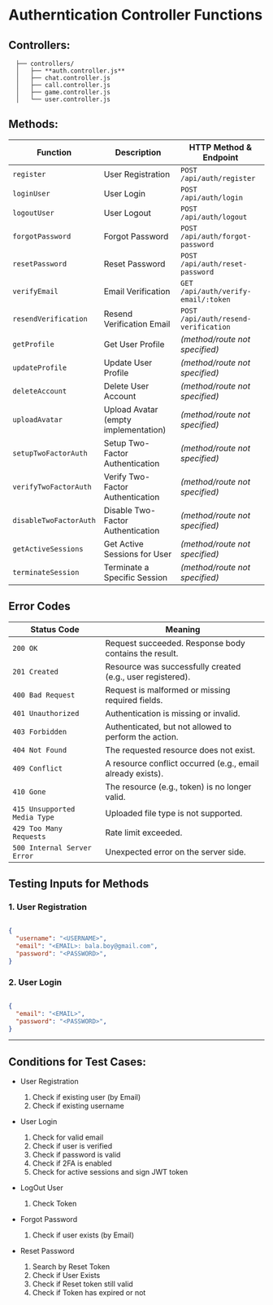 # Autherntication Controller Functions

## Controllers:

```
  ├── controllers/
  │   ├── **auth.controller.js**
  │   ├── chat.controller.js
  │   ├── call.controller.js
  │   ├── game.controller.js
  │   └── user.controller.js
```
## Methods:

| **Function**               | **Description**                          | **HTTP Method & Endpoint**                         |
|---------------------------|------------------------------------------|----------------------------------------------------|
| `register`                | User Registration                        | `POST /api/auth/register`                          |
| `loginUser`               | User Login                               | `POST /api/auth/login`                             |
| `logoutUser`              | User Logout                              | `POST /api/auth/logout`                            |
| `forgotPassword`          | Forgot Password                          | `POST /api/auth/forgot-password`                   |
| `resetPassword`           | Reset Password                           | `POST /api/auth/reset-password`                    |
| `verifyEmail`             | Email Verification                       | `GET /api/auth/verify-email/:token`                |
| `resendVerification`      | Resend Verification Email                | `POST /api/auth/resend-verification`               |
| `getProfile`              | Get User Profile                         | *(method/route not specified)*                     |
| `updateProfile`           | Update User Profile                      | *(method/route not specified)*                     |
| `deleteAccount`           | Delete User Account                      | *(method/route not specified)*                     |
| `uploadAvatar`            | Upload Avatar (empty implementation)     | *(method/route not specified)*                     |
| `setupTwoFactorAuth`      | Setup Two-Factor Authentication          | *(method/route not specified)*                     |
| `verifyTwoFactorAuth`     | Verify Two-Factor Authentication         | *(method/route not specified)*                     |
| `disableTwoFactorAuth`    | Disable Two-Factor Authentication        | *(method/route not specified)*                     |
| `getActiveSessions`       | Get Active Sessions for User             | *(method/route not specified)*                     |
| `terminateSession`        | Terminate a Specific Session             | *(method/route not specified)*                     |

## Error Codes

| **Status Code** | **Meaning**                                             |
|-----------------|----------------------------------------------------------|
| `200 OK`        | Request succeeded. Response body contains the result.    |
| `201 Created`   | Resource was successfully created (e.g., user registered).|
| `400 Bad Request` | Request is malformed or missing required fields.       |
| `401 Unauthorized` | Authentication is missing or invalid.                 |
| `403 Forbidden` | Authenticated, but not allowed to perform the action.   |
| `404 Not Found` | The requested resource does not exist.                  |
| `409 Conflict`  | A resource conflict occurred (e.g., email already exists).|
| `410 Gone`      | The resource (e.g., token) is no longer valid.          |
| `415 Unsupported Media Type` | Uploaded file type is not supported.       |
| `429 Too Many Requests` | Rate limit exceeded.                           |
| `500 Internal Server Error` | Unexpected error on the server side.         |

## Testing Inputs for Methods

### 1. User Registration

``` json

{
  "username": "<USERNAME>",
  "email": "<EMAIL>: bala.boy@gmail.com",
  "password": "<PASSWORD>",
}
```

### 2. User Login

``` json

{
  "email": "<EMAIL>",
  "password": "<PASSWORD>",
}
```

---

## Conditions for Test Cases:

- User Registration
  1. Check if existing user (by Email)
  2. Check if existing username

- User Login
  1. Check for valid email
  2. Check if user is verified
  3. Check if password is valid
  4. Check if 2FA is enabled
  5. Check for active sessions and sign JWT token

- LogOut User
  1. Check Token

- Forgot Password
  1. Check if user exists (by Email)

- Reset Password
  1. Search by Reset Token
  2. Check if User Exists
  3. Check if Reset token still valid
  4. Check if Token has expired or not

